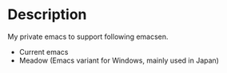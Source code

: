 # Description
My private emacs to support following emacsen.
 * Current emacs
 * Meadow (Emacs variant for Windows, mainly used in Japan)
